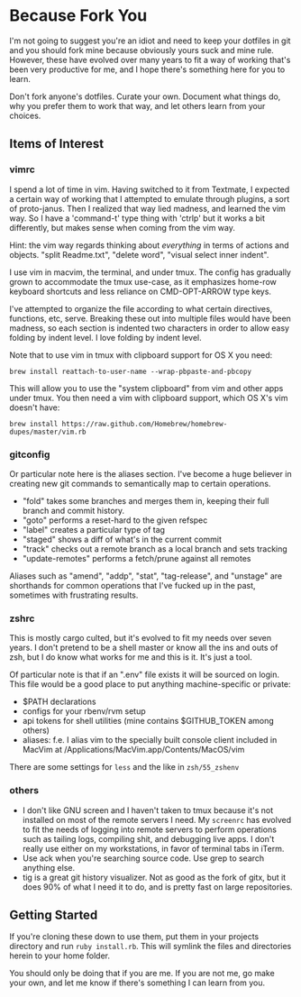 # Because Fork You

I'm not going to suggest you're an idiot and need to keep your dotfiles in git
and you should fork mine because obviously yours suck and mine rule. However,
these have evolved over many years to fit a way of working that's been very
productive for me, and I hope there's something here for you to learn.

Don't fork anyone's dotfiles. Curate your own. Document what things do, why you
prefer them to work that way, and let others learn from your choices.

## Items of Interest

### vimrc

I spend a lot of time in vim. Having switched to it from Textmate, I expected
a certain way of working that I attempted to emulate through plugins, a sort of
proto-janus. Then I realized that way lied madness, and learned the vim way. So
I have a 'command-t' type thing with 'ctrlp' but it works a bit differently, but
makes sense when coming from the vim way.

Hint: the vim way regards thinking about _everything_ in terms of actions and
objects. "split Readme.txt", "delete word", "visual select inner indent".

I use vim in macvim, the terminal, and under tmux. The config has gradually
grown to accommodate the tmux use-case, as it emphasizes home-row keyboard
shortcuts and less reliance on CMD-OPT-ARROW type keys.

I've attempted to organize the file according to what certain directives,
functions, etc, serve. Breaking these out into multiple files would have been
madness, so each section is indented two characters in order to allow easy
folding by indent level. I love folding by indent level.

Note that to use vim in tmux with clipboard support for OS X you need:

    brew install reattach-to-user-name --wrap-pbpaste-and-pbcopy

This will allow you to use the "system clipboard" from vim and other apps under
tmux. You then need a vim with clipboard support, which OS X's vim doesn't have:

    brew install https://raw.github.com/Homebrew/homebrew-dupes/master/vim.rb

### gitconfig

Or particular note here is the aliases section. I've become a huge believer in
creating new git commands to semantically map to certain operations.

- "fold" takes some branches and merges them in, keeping their full branch and
  commit history.
- "goto" performs a reset-hard to the given refspec
- "label" creates a particular type of tag
- "staged" shows a diff of what's in the current commit
- "track" checks out a remote branch as a local branch and sets tracking
- "update-remotes" performs a fetch/prune against all remotes

Aliases such as "amend", "addp", "stat", "tag-release", and "unstage" are
shorthands for common operations that I've fucked up in the past, sometimes with
frustrating results.

### zshrc

This is mostly cargo culted, but it's evolved to fit my needs over seven years.
I don't pretend to be a shell master or know all the ins and outs of zsh, but
I do know what works for me and this is it. It's just a tool.

Of particular note is that if an ".env" file exists it will be sourced on login.
This file would be a good place to put anything machine-specific or private:

- $PATH declarations
- configs for your rbenv/rvm setup
- api tokens for shell utilities (mine contains $GITHUB_TOKEN among others)
- aliases:
    f.e. I alias vim to the specially built console client included in MacVim at
    /Applications/MacVim.app/Contents/MacOS/vim

There are some settings for `less` and the like in `zsh/55_zshenv`

### others

- I don't like GNU screen and I haven't taken to tmux because it's not installed
on most of the remote servers I need. My `screenrc` has evolved to fit the needs
of logging into remote servers to perform operations such as tailing logs,
compiling shit, and debugging live apps. I don't really use either on my
workstations, in favor of terminal tabs in iTerm.
- Use ack when you're searching source code. Use grep to search anything else.
- tig is a great git history visualizer. Not as good as the fork of gitx, but it
  does 90% of what I need it to do, and is pretty fast on large repositories.

## Getting Started

If you're cloning these down to use them, put them in your projects directory
and run `ruby install.rb`. This will symlink the files and directories herein to
your home folder.

You should only be doing that if you are me. If you are not me, go make your
own, and let me know if there's something I can learn from you.
